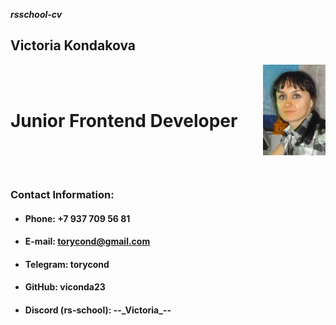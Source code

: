 ***rsschool-cv***
## Victoria Kondakova
<p>
 <img src="./images/photo cv md.png" alt="drawing" width="100" align="right">
</p> <br><br>

# Junior Frontend Developer <br><br><br>

### Contact Information:
* #### Phone: +7 937 709 56 81
* #### E-mail: torycond@gmail.com
* #### Telegram: torycond
* #### GitHub: viconda23
* #### Discord (rs-school): --\_Victoria_\--




